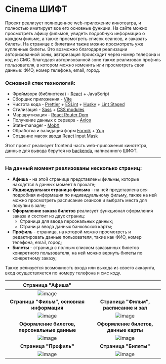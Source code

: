 # Cinema ШИФТ
Проект реализует полноценное web-приложение кинотеатра, и полностью имитирует все его основные функции. На сайте можно просмотреть афишу фильмов, увидеть подробную информацио о каждом фильме, а также просмотреть список сеансов, и заказать билеты. На странице с билетами также можно просмотреть уже купленные билеты. Это возможно благодаря реализации авторизованной зоны, авторизация происходит через номер телефона и код из СМС. Благодаря авторизованной зоне также реализован профиль пользователя, в котором можно изменить или просмотреть свои данные: ФИО, номер телефона, email, город.

### Основной стек технологий:
* Фреймворк (библиотека) - [React](https://react.dev/) + JavaScript
* Сборщик приложения - [Vite](https://vitejs.dev/)
* Чистота кода - [Prettier](https://prettier.io/) + [ESLint](https://eslint.org/) + [Husky](https://www.npmjs.com/package/husky) + [Lint Staged](https://www.npmjs.com/package/lint-staged)
* Стилизация - [Sass](https://sass-lang.com/) + [CSS modules](https://create-react-app.dev/docs/adding-a-css-modules-stylesheet/)
* Маршрутизация - [React Router Dom](https://reactrouter.com/en/main)
* Получение данных с сервера - [Axios](https://www.npmjs.com/package/axios)
* State-manager - [MobX](https://www.npmjs.com/package/mobx)
* Обработка и валидация форм [Formik](https://formik.org/) + [Yup](https://www.npmjs.com/package/yup)
* Создание масок ввода [React Input Mask](https://www.npmjs.com/package/react-input-mask)

Этот проект реализует frontend часть web-приложения кинотетра, данные для вывода берутся из [backendа](https://shift-backend.onrender.com/api#/), написанного ШИФТ.

___
### На данный момент реализованы несколько страниц:
* **Афиша** - на этой странице представлены фильмы, которые находятся в данных момент в прокате;
* **Индивидуальная страница фильма** - на ней представлена вся подробная информация по индивидуальному фильму, также на ней можно просмотреть расписание сеансов и выбрать места для покупки в зале;
* **Оформление заказа билетов** реализует функционал оформления заказа и состоит из двух страниц:
  * Страница для ввода персональных данных;
  * Страница ввода данных банковской карты;
* **Профиль** - страница, на которой можно просмотреть и редактировать данные пользователя, такие как ФИО, номер телефона, email, город;
* **Билеты** - страница с полным списком заказынных билетов конкретного пользователя, на ней можно вернуть билеты по конкретному заказу;

Также релизуется возможность входа или выхода из своего аккаунта, вход осуществляется по номеру телефона и смс коду.

|Страница "Афиша"||
|:--------------:|:--------------:|
|![image](https://github.com/user-attachments/assets/b183a1dd-f166-49e8-8951-861938389e09)||
|**Страница "Фильм", основная информация**|**Страница "Фильм", расписание и зал**|
|![image](https://github.com/user-attachments/assets/2cb6bb43-91b8-4ef2-8078-f96b38e93c1c)|![image](https://github.com/user-attachments/assets/3c28da81-bb96-4f9d-9b3b-eb68a681a71c)|
|**Оформление билетов, персональные данные**|**Оформление билетов, данные карты**|
|![image](https://github.com/user-attachments/assets/0da0f4c2-fcf1-4368-80dc-3a5b79920097)|![image](https://github.com/user-attachments/assets/807b276d-8af3-401d-9ecc-d2fb508676a0)|
|**Страница "Профиль"**|**Страница "Билеты"**|
|![image](https://github.com/user-attachments/assets/b49f64ca-0d58-4952-8b14-9723a5efe79d)|![image](https://github.com/user-attachments/assets/64e47a19-39d1-45b6-a2a0-ec935e6e83ac)|

